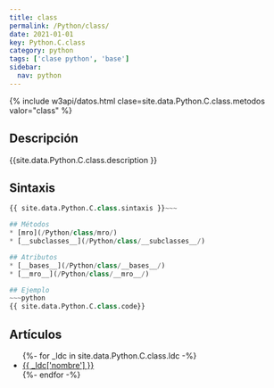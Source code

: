 ```yaml
---
title: class
permalink: /Python/class/
date: 2021-01-01
key: Python.C.class
category: python
tags: ['clase python', 'base']
sidebar: 
  nav: python
---
```


{% include w3api/datos.html clase=site.data.Python.C.class.metodos valor="class" %}

## Descripción
{{site.data.Python.C.class.description }}

## Sintaxis
~~~python
{{ site.data.Python.C.class.sintaxis }}~~~

## Métodos
* [mro](/Python/class/mro/)
* [__subclasses__](/Python/class/__subclasses__/)

## Atributos
* [__bases__](/Python/class/__bases__/)
* [__mro__](/Python/class/__mro__/)

## Ejemplo
~~~python
{{ site.data.Python.C.class.code}}
~~~

## Artículos
<ul>
{%- for _ldc in site.data.Python.C.class.ldc -%}
   <li>
       <a href="{{_ldc['url'] }}">{{ _ldc['nombre'] }}</a>
   </li>
{%- endfor -%}
</ul>
